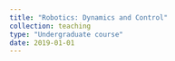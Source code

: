 ```yaml
---
title: "Robotics: Dynamics and Control"
collection: teaching
type: "Undergraduate course"
date: 2019-01-01
---
```


